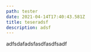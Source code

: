 ```yaml
---
path: tester
date: 2021-04-14T17:40:43.581Z
title: teseradsf
description: adsf
---
```

adfsdafadsfasdfasdfsadf